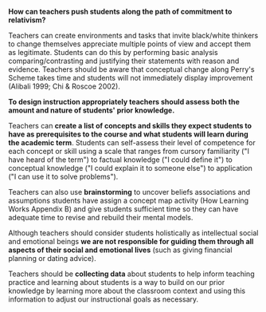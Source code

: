 **How can teachers push students along the path of commitment to relativism?**

Teachers can create environments and tasks that invite black/white thinkers to change themselves appreciate multiple points of view and accept them as legitimate. Students can do this by performing basic analysis comparing/contrasting and justifying their statements with reason and evidence. Teachers should be aware that conceptual change along Perry's Scheme takes time and students will not immediately display improvement (Alibali 1999; Chi &amp; Roscoe 2002).

**To design instruction appropriately teachers should assess both the amount and nature of students' prior knowledge.**

Teachers can **create a list of concepts and skills they expect students to have as prerequisites to the course and what students will learn during the academic term**. Students can self-assess their level of competence for each concept or skill using a scale that ranges from cursory familiarity ("I have heard of the term") to factual knowledge ("I could define it") to conceptual knowledge ("I could explain it to someone else") to application ("I can use it to solve problems").

Teachers can also use **brainstorming** to uncover beliefs associations and assumptions students have assign a concept map activity (How Learning Works Appendix B) and give students sufficient time so they can have adequate time to revise and rebuild their mental models.

Although teachers should consider students holistically as intellectual social and emotional beings **we are not responsible for guiding them through all aspects of their social and emotional lives** (such as giving financial planning or dating advice).

Teachers should be **collecting data** about students to help inform teaching practice and learning about students is a way to build on our prior knowledge by learning more about the classroom context and using this information to adjust our instructional goals as necessary.